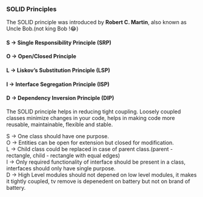 ### SOLID Principles

The SOLID principle was introduced by <b>Robert C. Martin</b>, also known as Uncle Bob.(not king Bob !😂)

#### S -> Single Responsibility Principle (SRP)
#### O -> Open/Closed Principle
#### L -> Liskov’s Substitution Principle (LSP)
#### I -> Interface Segregation Principle (ISP)
#### D -> Dependency Inversion Principle (DIP)

The SOLID principle helps in reducing tight coupling. Loosely coupled classes minimize changes in your code, helps in making code more reusable, maintainable, flexible and stable.

S -> One class should have one purpose. <br />
O -> Entities can be open for extension but closed for modification. <br />
L -> Child class could be replaced in case of parent class.(parent - rectangle, child - rectangle with equal edges) <br />
I -> Only required functionality of interface should be present in a class, interfaces should only have single purpose. <br />
D -> High Level modules should not depened on low level modules, it makes it tightly coupled, tv remove is depenedent on battery but not on brand of battery. <br />
